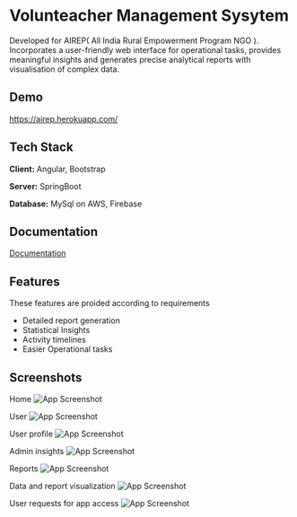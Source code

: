 
# Volunteacher Management Sysytem

Developed for AIREP( All India Rural Empowerment Program NGO ). Incorporates a user-friendly web
interface for operational tasks, provides meaningful insights and generates precise analytical reports
with visualisation of complex data.




## Demo

https://airep.herokuapp.com/


## Tech Stack

**Client:** Angular, Bootstrap

**Server:** SpringBoot

**Database:** MySql on AWS, Firebase

## Documentation

[Documentation](https://drive.google.com/file/d/11nT3a1auT9kCfJyeZcjX9XXFhBDWSSJl/view?usp=sharing)





## Features
 These features are proided according to requirements 
- Detailed report generation
- Statistical Insights
- Activity timelines
- Easier Operational tasks






## Screenshots
Home
![App Screenshot](https://github.com/SuhaneeMavar/VMS/blob/main/App%20Screenshots/image1.png)

User
![App Screenshot](https://github.com/SuhaneeMavar/VMS/blob/main/App%20Screenshots/image6.png)

User profile
![App Screenshot](https://github.com/SuhaneeMavar/VMS/blob/main/App%20Screenshots/image7.png)

Admin insights
![App Screenshot](https://github.com/SuhaneeMavar/VMS/blob/main/App%20Screenshots/image2.png)

Reports
![App Screenshot](https://github.com/SuhaneeMavar/VMS/blob/main/App%20Screenshots/image4.png)

Data and report visualization
![App Screenshot](https://github.com/SuhaneeMavar/VMS/blob/main/App%20Screenshots/image3.png)

User requests for app access
![App Screenshot](https://github.com/SuhaneeMavar/VMS/blob/main/App%20Screenshots/image5.png)

